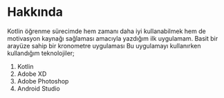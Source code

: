 # Hakkında

Kotlin öğrenme sürecimde hem zamanı daha iyi kullanabilmek hem de motivasyon kaynağı sağlaması amacıyla yazdığım ilk uygulamam. Basit bir arayüze sahip bir kronometre uygulaması
Bu uygulamayı kullanırken kullandığım teknolojiler;

1. Kotlin
2. Adobe XD
3. Adobe Photoshop
4. Android Studio
